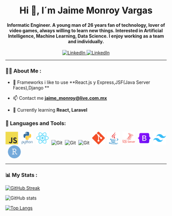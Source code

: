 <div id="header" align="center">
	<h1 align="center">Hi 👋, I´m Jaime Monroy Vargas</h1>
	<h4 align="center">Informatic Engineer.
		A young man of 26 years fan of
      technology, lover of video games, always willing to learn new things.
      Interested in Artificial Intelligence, Machine Learning, Data Science. I enjoy working as a team and individually.
	</h4>
</div>


<div id="badges" align="center">
	<a href="[https://www.linkedin.com/in/jeremyayzamatias/](https://www.linkedin.com/in/jaime-monroy-vargas-a7384b15b/)" Target="_blank" >
	<img src="https://img.shields.io/badge/LinkedIn-0077B5?style=for-the-badge&logo=linkedin&logoColor=white" alt="LinkedIn" />
	</a>
	<a href="mailto:jaime_monroy@live.com.mx" Target="_blank" >
	<img src="https://img.shields.io/badge/Gmail-D14836?style=for-the-badge&logo=gmail&logoColor=white" alt="LinkedIn" />
	</a>
</div>

---

### 👨‍💻 About Me :


- 💬 Frameworks i like to use **React.js y Express,JSF(Java Server Faces),Django **

- 📫 Contact me **jaime_monroy@live.com.mx**

- 🌱 Currently learning **React, Laravel**

<div align="left">
	<h3>🔨 Languages and Tools:</h3>
	<div>
		<img src="https://github.com/devicons/devicon/blob/master/icons/javascript/javascript-original.svg" title="JavaScript" alt="JavaScript" width="40" height="40"/>&nbsp;
		<img src="https://github.com/devicons/devicon/blob/master/icons/python/python-original-wordmark.svg" title="Python"alt="Python" width="40" height="40"/>&nbsp;
		<img src="https://github.com/devicons/devicon/blob/master/icons/react/react-original.svg" title="React" alt="React" width="40" height="40"/>&nbsp;
		<img src="https://static.airpair.com/img/software/node.js.icon.png" title="Git"alt="Git" width="40" height="40"/>&nbsp;
		<img src="https://assets.website-files.com/61ca3f775a79ec5f87fcf937/6202fcdee5ee8636a145a41b_1234.png" title="Git"alt="Git" width="40" height="40"/>&nbsp;
    		<img src="https://bobcares.com/wp-content/uploads/2022/06/mysql.png" title="Git" alt="Git" width="40" height="40"/>&nbsp;
		<img src="https://github.com/devicons/devicon/blob/master/icons/git/git-original.svg" title="Git" alt="Git" width="40" height="40"/>&nbsp;
		<img src="https://github.com/devicons/devicon/blob/master/icons/java/java-original.svg" title="Git"alt="Git" width="40" height="40"/>&nbsp;
		<img src="https://github.com/devicons/devicon/blob/master/icons/microsoftsqlserver/microsoftsqlserver-plain-wordmark.svg" title="SQLServer"alt="SQLServer" width="40" height="40"/>&nbsp;
		<img src="https://github.com/devicons/devicon/blob/master/icons/bootstrap/bootstrap-original.svg" title="Bootstrap" alt="Bootstrap" width="40" height="40"/>&nbsp;
    		<img src="https://github.com/devicons/devicon/blob/master/icons/tailwindcss/tailwindcss-original.svg" title="HTML5" alt="HTML" width="40" height="40"/>&nbsp;
		<img src="https://github.com/devicons/devicon/blob/master/icons/rstudio/rstudio-plain.svg" title="R" alt="R" width="40" height="40"/>&nbsp;
	</div>
</div>

---

### 📊 My Stats :

  [![GitHub Streak](http://github-readme-streak-stats.herokuapp.com?user=jaimeMV-coder&theme=dark&border_radius=5&date_format=M%20j%5B%2C%20Y%5D)](https://git.io/streak-stats)

  ![GitHub stats](https://github-readme-stats.vercel.app/api?username=jaimeMV-coder&show_icons=true&bg_color=000&text_color=40A6FFFF&icon_color=12DD70FF&title_color=12DD70FF)


  [![Top Langs](https://github-readme-stats.vercel.app/api/top-langs/?username=jaimeMV-coder&bg_color=000&text_color=12DD70FF&title_color=40A6FFFF)](https://github.com/anuraghazra/github-readme-stats)

